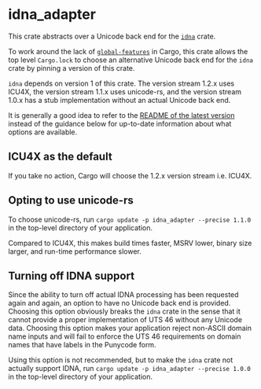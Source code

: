 # idna_adapter

This crate abstracts over a Unicode back end for the [`idna`](https://docs.rs/crate/idna/latest) crate.

To work around the lack of [`global-features`](https://internals.rust-lang.org/t/pre-rfc-mutually-excusive-global-features/19618) in Cargo, this crate allows the top level `Cargo.lock` to choose an alternative Unicode back end for the `idna` crate by pinning a version of this crate.

`idna` depends on version 1 of this crate. The version stream 1.2.x uses ICU4X, the version stream 1.1.x uses unicode-rs, and the version stream 1.0.x has a stub implementation without an actual Unicode back end.

It is generally a good idea to refer to the [README of the latest version](https://docs.rs/crate/idna_adapter/latest) instead of the guidance below for up-to-date information about what options are available.

## ICU4X as the default

If you take no action, Cargo will choose the 1.2.x version stream i.e. ICU4X.

## Opting to use unicode-rs

To choose unicode-rs, run `cargo update -p idna_adapter --precise 1.1.0` in the top-level directory of your application.

Compared to ICU4X, this makes build times faster, MSRV lower, binary size larger, and run-time performance slower.

## Turning off IDNA support

Since the ability to turn off actual IDNA processing has been requested again and again, an option to have no Unicode back end is provided. Choosing this option obviously breaks the `idna` crate in the sense that it cannot provide a proper implementation of UTS 46 without any Unicode data. Choosing this option makes your application reject non-ASCII domain name inputs and will fail to enforce the UTS 46 requirements on domain names that have labels in the Punycode form.

Using this option is not recommended, but to make the `idna` crate not actually support IDNA, run `cargo update -p idna_adapter --precise 1.0.0` in the top-level directory of your application.
